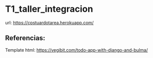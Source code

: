 # T1_taller_integracion

url: https://cpstuardotarea.herokuapp.com/

## Referencias:

Template html:
https://vegibit.com/todo-app-with-django-and-bulma/
